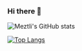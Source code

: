 ### Hi there 👋

![Meztli's GitHub stats](https://github-readme-stats.vercel.app/api?username=MeztliRA&show_icons=true&theme=vue-dark)

[![Top Langs](https://github-readme-stats.vercel.app/api/top-langs/?username=MeztliRA&hide=shell,emacslisp)](https://github.com/anuraghazra/github-readme-stats)

<!--
**MeztliRA/MeztliRA** is a ✨ _special_ ✨ repository because its `README.md` (this file) appears on your GitHub profile.

Here are some ideas to get you started:

- 🔭 I’m currently working on ...
- 🌱 I’m currently learning ...
- 👯 I’m looking to collaborate on ...
- 🤔 I’m looking for help with ...
- 💬 Ask me about ...
- 📫 How to reach me: ...
- 😄 Pronouns: ...
- ⚡ Fun fact: ...
-->

